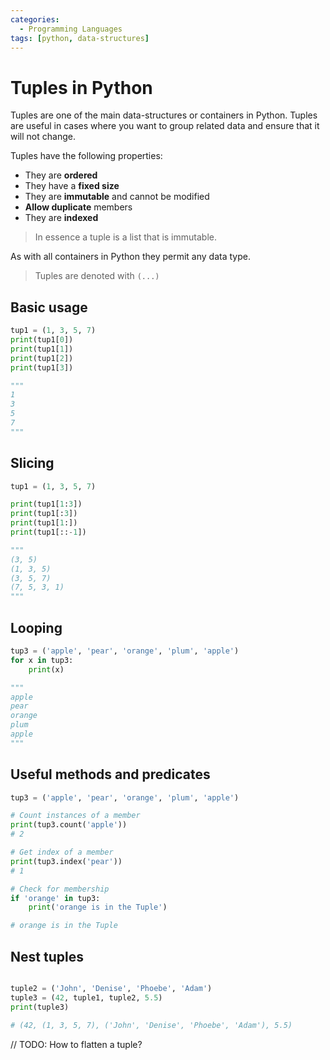 ```yaml
---
categories:
  - Programming Languages
tags: [python, data-structures]
---
```


# Tuples in Python

Tuples are one of the main data-structures or containers in Python. Tuples are useful in cases where you want to group related data and ensure that it will not change.

Tuples have the following properties:

- They are **ordered**
- They have a **fixed size**
- They are **immutable** and cannot be modified
- **Allow duplicate** members
- They are **indexed**

> In essence a tuple is a list that is immutable.

As with all containers in Python they permit any data type.

> Tuples are denoted with `(...)`

## Basic usage

```python
tup1 = (1, 3, 5, 7)
print(tup1[0])
print(tup1[1])
print(tup1[2])
print(tup1[3])

"""
1
3
5
7
"""
```

## Slicing

```python
tup1 = (1, 3, 5, 7)

print(tup1[1:3])
print(tup1[:3])
print(tup1[1:])
print(tup1[::-1])

"""
(3, 5)
(1, 3, 5)
(3, 5, 7)
(7, 5, 3, 1)
"""
```

## Looping

```python
tup3 = ('apple', 'pear', 'orange', 'plum', 'apple')
for x in tup3:
    print(x)

"""
apple
pear
orange
plum
apple
"""
```

## Useful methods and predicates

```python
tup3 = ('apple', 'pear', 'orange', 'plum', 'apple')

# Count instances of a member
print(tup3.count('apple'))
# 2

# Get index of a member
print(tup3.index('pear'))
# 1

# Check for membership
if 'orange' in tup3:
    print('orange is in the Tuple')

# orange is in the Tuple
```

## Nest tuples

```python

tuple2 = ('John', 'Denise', 'Phoebe', 'Adam')
tuple3 = (42, tuple1, tuple2, 5.5)
print(tuple3)

# (42, (1, 3, 5, 7), ('John', 'Denise', 'Phoebe', 'Adam'), 5.5)

```

// TODO: How to flatten a tuple?
